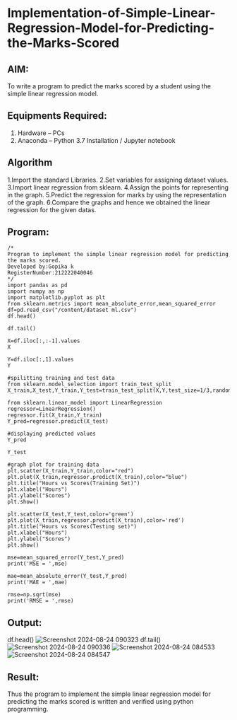 # Implementation-of-Simple-Linear-Regression-Model-for-Predicting-the-Marks-Scored

## AIM:
To write a program to predict the marks scored by a student using the simple linear regression model.

## Equipments Required:
1. Hardware – PCs
2. Anaconda – Python 3.7 Installation / Jupyter notebook

## Algorithm

1.Import the standard Libraries.
2.Set variables for assigning dataset values.
3.Import linear regression from sklearn.
4.Assign the points for representing in the graph.
5.Predict the regression for marks by using the representation of the graph.
6.Compare the graphs and hence we obtained the linear regression for the given datas.
 
## Program:
```
/*
Program to implement the simple linear regression model for predicting the marks scored.
Developed by:Gopika k 
RegisterNumber:212222040046 
*/
import pandas as pd
import numpy as np
import matplotlib.pyplot as plt
from sklearn.metrics import mean_absolute_error,mean_squared_error
df=pd.read_csv("/content/dataset ml.csv")
df.head()

df.tail()

X=df.iloc[:,:-1].values
X

Y=df.iloc[:,1].values
Y

#spilitting training and test data
from sklearn.model_selection import train_test_split
X_train,X_test,Y_train,Y_test=train_test_split(X,Y,test_size=1/3,random_state=0)

from sklearn.linear_model import LinearRegression
regressor=LinearRegression()
regressor.fit(X_train,Y_train)
Y_pred=regressor.predict(X_test)

#displaying predicted values
Y_pred

Y_test

#graph plot for training data
plt.scatter(X_train,Y_train,color="red")
plt.plot(X_train,regressor.predict(X_train),color="blue")
plt.title("Hours vs Scores(Training Set)")
plt.xlabel("Hours")
plt.ylabel("Scores")
plt.show()

plt.scatter(X_test,Y_test,color='green')
plt.plot(X_train,regressor.predict(X_train),color='red')
plt.title("Hours vs Scores(Testing set)")
plt.xlabel("Hours")
plt.ylabel("Scores")
plt.show()

mse=mean_squared_error(Y_test,Y_pred)
print('MSE = ',mse)

mae=mean_absolute_error(Y_test,Y_pred)
print('MAE = ',mae)

rmse=np.sqrt(mse)
print('RMSE = ',rmse)
```

## Output:
df.head()
![Screenshot 2024-08-24 090323](https://github.com/user-attachments/assets/6c244cfa-3a0d-4376-acb6-83d25a957636)
df.tail()
![Screenshot 2024-08-24 090336](https://github.com/user-attachments/assets/088ef068-3371-421b-ae81-85cc25729cf7)
![Screenshot 2024-08-24 084533](https://github.com/user-attachments/assets/666ad733-dacc-4b66-94a7-15c6647fc04f)
![Screenshot 2024-08-24 084547](https://github.com/user-attachments/assets/aa2fad57-0de4-4002-9907-256dc0ccb96b)

## Result:
Thus the program to implement the simple linear regression model for predicting the marks scored is written and verified using python programming.
